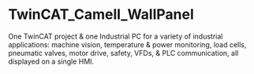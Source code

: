 # TwinCAT_Camell_WallPanel
One TwinCAT project &amp; one Industrial PC for a variety of industrial applications: machine vision, temperature &amp; power monitoring, load cells, pneumatic valves, motor drive, safety, VFDs, &amp; PLC communication, all displayed on a single HMI.
